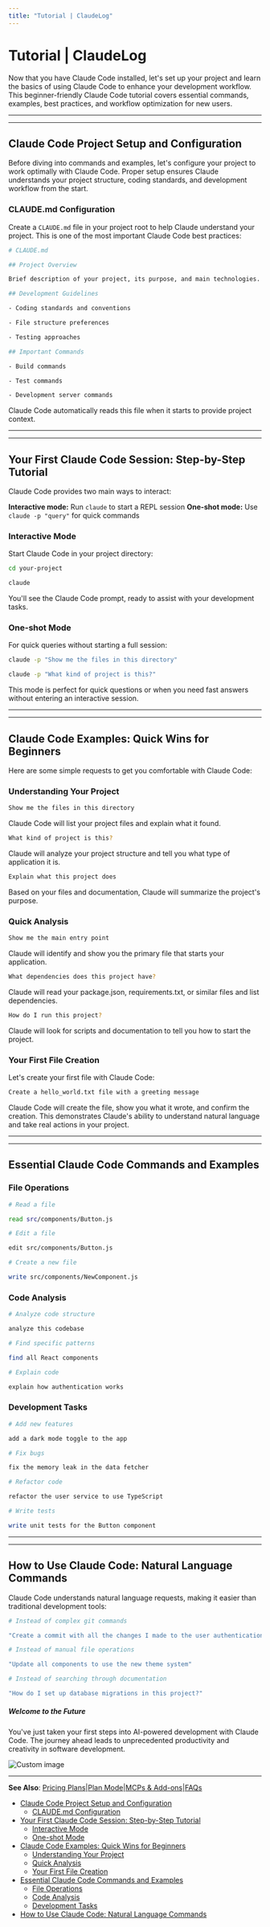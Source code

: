 ```yaml
---
title: "Tutorial | ClaudeLog"
---
```


# Tutorial | ClaudeLog

Now that you have Claude Code installed, let's set up your project and learn the basics of using Claude Code to enhance your development workflow. This beginner-friendly Claude Code tutorial covers essential commands, examples, best practices, and workflow optimization for new users.

* * *

* * *

## Claude Code Project Setup and Configuration[​](#claude-code-project-setup-and-configuration "Direct link to Claude Code Project Setup and Configuration")

Before diving into commands and examples, let's configure your project to work optimally with Claude Code. Proper setup ensures Claude understands your project structure, coding standards, and development workflow from the start.

### CLAUDE.md Configuration[​](#claudemd-configuration "Direct link to CLAUDE.md Configuration")

Create a `CLAUDE.md` file in your project root to help Claude understand your project. This is one of the most important Claude Code best practices:

```bash
# CLAUDE.md

## Project Overview

Brief description of your project, its purpose, and main technologies.

## Development Guidelines

- Coding standards and conventions

- File structure preferences

- Testing approaches

## Important Commands

- Build commands

- Test commands

- Development server commands

```

Claude Code automatically reads this file when it starts to provide project context.

* * *

* * *

## Your First Claude Code Session: Step-by-Step Tutorial[​](#your-first-claude-code-session-step-by-step-tutorial "Direct link to Your First Claude Code Session: Step-by-Step Tutorial")

Claude Code provides two main ways to interact:

**Interactive mode:** Run `claude` to start a REPL session **One-shot mode:** Use `claude -p "query"` for quick commands

### Interactive Mode[​](#interactive-mode "Direct link to Interactive Mode")

Start Claude Code in your project directory:

```bash
cd your-project

claude

```

You'll see the Claude Code prompt, ready to assist with your development tasks.

### One-shot Mode[​](#one-shot-mode "Direct link to One-shot Mode")

For quick queries without starting a full session:

```bash
claude -p "Show me the files in this directory"

claude -p "What kind of project is this?"

```

This mode is perfect for quick questions or when you need fast answers without entering an interactive session.

* * *

* * *

## Claude Code Examples: Quick Wins for Beginners[​](#claude-code-examples-quick-wins-for-beginners "Direct link to Claude Code Examples: Quick Wins for Beginners")

Here are some simple requests to get you comfortable with Claude Code:

### Understanding Your Project[​](#understanding-your-project "Direct link to Understanding Your Project")

```bash
Show me the files in this directory

```

Claude Code will list your project files and explain what it found.

```bash
What kind of project is this?

```

Claude will analyze your project structure and tell you what type of application it is.

```bash
Explain what this project does

```

Based on your files and documentation, Claude will summarize the project's purpose.

### Quick Analysis[​](#quick-analysis "Direct link to Quick Analysis")

```bash
Show me the main entry point

```

Claude will identify and show you the primary file that starts your application.

```bash
What dependencies does this project have?

```

Claude will read your package.json, requirements.txt, or similar files and list dependencies.

```bash
How do I run this project?

```

Claude will look for scripts and documentation to tell you how to start the project.

### Your First File Creation[​](#your-first-file-creation "Direct link to Your First File Creation")

Let's create your first file with Claude Code:

```bash
Create a hello_world.txt file with a greeting message

```

Claude Code will create the file, show you what it wrote, and confirm the creation. This demonstrates Claude's ability to understand natural language and take real actions in your project.

* * *

* * *

## Essential Claude Code Commands and Examples[​](#essential-claude-code-commands-and-examples "Direct link to Essential Claude Code Commands and Examples")

### File Operations[​](#file-operations "Direct link to File Operations")

```bash
# Read a file

read src/components/Button.js

# Edit a file

edit src/components/Button.js

# Create a new file

write src/components/NewComponent.js

```

### Code Analysis[​](#code-analysis "Direct link to Code Analysis")

```bash
# Analyze code structure

analyze this codebase

# Find specific patterns

find all React components

# Explain code

explain how authentication works

```

### Development Tasks[​](#development-tasks "Direct link to Development Tasks")

```bash
# Add new features

add a dark mode toggle to the app

# Fix bugs

fix the memory leak in the data fetcher

# Refactor code

refactor the user service to use TypeScript

# Write tests

write unit tests for the Button component

```

* * *

* * *

## How to Use Claude Code: Natural Language Commands[​](#how-to-use-claude-code-natural-language-commands "Direct link to How to Use Claude Code: Natural Language Commands")

Claude Code understands natural language requests, making it easier than traditional development tools:

```bash
# Instead of complex git commands

"Create a commit with all the changes I made to the user authentication"

# Instead of manual file operations

"Update all components to use the new theme system"

# Instead of searching through documentation

"How do I set up database migrations in this project?"

```

##### Welcome to the Future

You've just taken your first steps into AI-powered development with Claude Code. The journey ahead leads to unprecedented productivity and creativity in software development.

<img src="/img/discovery/022_excite.png" alt="Custom image" style="max-width: 165px; height: auto;" />

* * *

**See Also**: [Pricing Plans](/claude-code-pricing/)|[Plan Mode](/mechanics/plan-mode/)|[MCPs & Add-ons](/claude-code-mcps/)|[FAQs](/faq/)

-   [Claude Code Project Setup and Configuration](#claude-code-project-setup-and-configuration)
    -   [CLAUDE.md Configuration](#claudemd-configuration)
-   [Your First Claude Code Session: Step-by-Step Tutorial](#your-first-claude-code-session-step-by-step-tutorial)
    -   [Interactive Mode](#interactive-mode)
    -   [One-shot Mode](#one-shot-mode)
-   [Claude Code Examples: Quick Wins for Beginners](#claude-code-examples-quick-wins-for-beginners)
    -   [Understanding Your Project](#understanding-your-project)
    -   [Quick Analysis](#quick-analysis)
    -   [Your First File Creation](#your-first-file-creation)
-   [Essential Claude Code Commands and Examples](#essential-claude-code-commands-and-examples)
    -   [File Operations](#file-operations)
    -   [Code Analysis](#code-analysis)
    -   [Development Tasks](#development-tasks)
-   [How to Use Claude Code: Natural Language Commands](#how-to-use-claude-code-natural-language-commands)